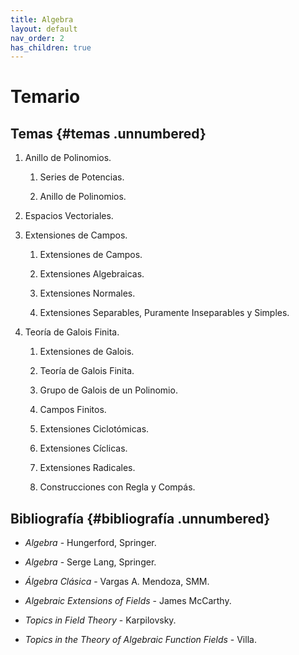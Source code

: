 ```yaml
---
title: Algebra
layout: default
nav_order: 2
has_children: true
---
```


# Temario

## Temas {#temas .unnumbered}

1.  Anillo de Polinomios.

    1.  Series de Potencias.

    2.  Anillo de Polinomios.

2.  Espacios Vectoriales.

3.  Extensiones de Campos.

    1.  Extensiones de Campos.

    2.  Extensiones Algebraicas.

    3.  Extensiones Normales.

    4.  Extensiones Separables, Puramente Inseparables y Simples.

4.  Teoría de Galois Finita.

    1.  Extensiones de Galois.

    2.  Teoría de Galois Finita.

    3.  Grupo de Galois de un Polinomio.

    4.  Campos Finitos.

    5.  Extensiones Ciclotómicas.

    6.  Extensiones Cíclicas.

    7.  Extensiones Radicales.

    8.  Construcciones con Regla y Compás.

## Bibliografía {#bibliografía .unnumbered}

-   *Algebra* - Hungerford, Springer.

-   *Algebra* - Serge Lang, Springer.

-   *Álgebra Clásica* - Vargas A. Mendoza, SMM.

-   *Algebraic Extensions of Fields* - James McCarthy.

-   *Topics in Field Theory* - Karpilovsky.

-   *Topics in the Theory of Algebraic Function Fields* - Villa.
